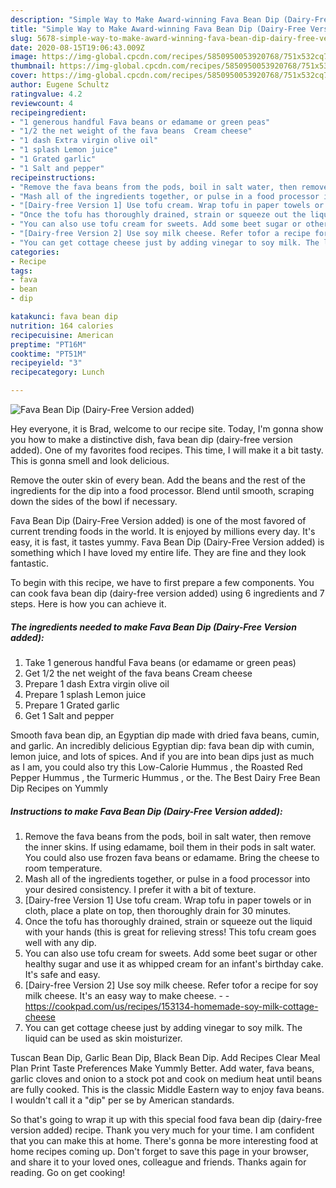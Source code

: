 ```yaml
---
description: "Simple Way to Make Award-winning Fava Bean Dip (Dairy-Free Version added)"
title: "Simple Way to Make Award-winning Fava Bean Dip (Dairy-Free Version added)"
slug: 5678-simple-way-to-make-award-winning-fava-bean-dip-dairy-free-version-added
date: 2020-08-15T19:06:43.009Z
image: https://img-global.cpcdn.com/recipes/5850950053920768/751x532cq70/fava-bean-dip-dairy-free-version-added-recipe-main-photo.jpg
thumbnail: https://img-global.cpcdn.com/recipes/5850950053920768/751x532cq70/fava-bean-dip-dairy-free-version-added-recipe-main-photo.jpg
cover: https://img-global.cpcdn.com/recipes/5850950053920768/751x532cq70/fava-bean-dip-dairy-free-version-added-recipe-main-photo.jpg
author: Eugene Schultz
ratingvalue: 4.2
reviewcount: 4
recipeingredient:
- "1 generous handful Fava beans or edamame or green peas"
- "1/2 the net weight of the fava beans  Cream cheese"
- "1 dash Extra virgin olive oil"
- "1 splash Lemon juice"
- "1 Grated garlic"
- "1 Salt and pepper"
recipeinstructions:
- "Remove the fava beans from the pods, boil in salt water, then remove the inner skins. If using edamame, boil them in their pods in salt water. You could also use frozen fava beans or edamame. Bring the cheese to room temperature."
- "Mash all of the ingredients together, or pulse in a food processor into your desired consistency. I prefer it with a bit of texture."
- "[Dairy-free Version 1] Use tofu cream. Wrap tofu in paper towels or in cloth, place a plate on top, then thoroughly drain for 30 minutes."
- "Once the tofu has thoroughly drained, strain or squeeze out the liquid with your hands (this is great for relieving stress! This tofu cream goes well with any dip."
- "You can also use tofu cream for sweets. Add some beet sugar or other healthy sugar and use it as whipped cream for an infant&#39;s birthday cake. It&#39;s safe and easy."
- "[Dairy-free Version 2] Use soy milk cheese. Refer tofor a recipe for soy milk cheese. It&#39;s an easy way to make cheese.  https://cookpad.com/us/recipes/153134-homemade-soy-milk-cottage-cheese"
- "You can get cottage cheese just by adding vinegar to soy milk. The liquid can be used as skin moisturizer."
categories:
- Recipe
tags:
- fava
- bean
- dip

katakunci: fava bean dip 
nutrition: 164 calories
recipecuisine: American
preptime: "PT16M"
cooktime: "PT51M"
recipeyield: "3"
recipecategory: Lunch

---
```



![Fava Bean Dip (Dairy-Free Version added)](https://img-global.cpcdn.com/recipes/5850950053920768/751x532cq70/fava-bean-dip-dairy-free-version-added-recipe-main-photo.jpg)

Hey everyone, it is Brad, welcome to our recipe site. Today, I'm gonna show you how to make a distinctive dish, fava bean dip (dairy-free version added). One of my favorites food recipes. This time, I will make it a bit tasty. This is gonna smell and look delicious.

Remove the outer skin of every bean. Add the beans and the rest of the ingredients for the dip into a food processor. Blend until smooth, scraping down the sides of the bowl if necessary.

Fava Bean Dip (Dairy-Free Version added) is one of the most favored of current trending foods in the world. It is enjoyed by millions every day. It's easy, it is fast, it tastes yummy. Fava Bean Dip (Dairy-Free Version added) is something which I have loved my entire life. They are fine and they look fantastic.


To begin with this recipe, we have to first prepare a few components. You can cook fava bean dip (dairy-free version added) using 6 ingredients and 7 steps. Here is how you can achieve it.

<!--inarticleads1-->

##### The ingredients needed to make Fava Bean Dip (Dairy-Free Version added):

1. Take 1 generous handful Fava beans (or edamame or green peas)
1. Get 1/2 the net weight of the fava beans  Cream cheese
1. Prepare 1 dash Extra virgin olive oil
1. Prepare 1 splash Lemon juice
1. Prepare 1 Grated garlic
1. Get 1 Salt and pepper


Smooth fava bean dip, an Egyptian dip made with dried fava beans, cumin, and garlic. An incredibly delicious Egyptian dip: fava bean dip with cumin, lemon juice, and lots of spices. And if you are into bean dips just as much as I am, you could also try this Low-Calorie Hummus , the Roasted Red Pepper Hummus , the Turmeric Hummus , or the. The Best Dairy Free Bean Dip Recipes on Yummly 

<!--inarticleads2-->

##### Instructions to make Fava Bean Dip (Dairy-Free Version added):

1. Remove the fava beans from the pods, boil in salt water, then remove the inner skins. If using edamame, boil them in their pods in salt water. You could also use frozen fava beans or edamame. Bring the cheese to room temperature.
1. Mash all of the ingredients together, or pulse in a food processor into your desired consistency. I prefer it with a bit of texture.
1. [Dairy-free Version 1] Use tofu cream. Wrap tofu in paper towels or in cloth, place a plate on top, then thoroughly drain for 30 minutes.
1. Once the tofu has thoroughly drained, strain or squeeze out the liquid with your hands (this is great for relieving stress! This tofu cream goes well with any dip.
1. You can also use tofu cream for sweets. Add some beet sugar or other healthy sugar and use it as whipped cream for an infant&#39;s birthday cake. It&#39;s safe and easy.
1. [Dairy-free Version 2] Use soy milk cheese. Refer tofor a recipe for soy milk cheese. It&#39;s an easy way to make cheese. -  - https://cookpad.com/us/recipes/153134-homemade-soy-milk-cottage-cheese
1. You can get cottage cheese just by adding vinegar to soy milk. The liquid can be used as skin moisturizer.


Tuscan Bean Dip, Garlic Bean Dip, Black Bean Dip. Add Recipes Clear Meal Plan Print Taste Preferences Make Yummly Better. Add water, fava beans, garlic cloves and onion to a stock pot and cook on medium heat until beans are fully cooked. This is the classic Middle Eastern way to enjoy fava beans. I wouldn&#39;t call it a &#34;dip&#34; per se by American standards. 

So that's going to wrap it up with this special food fava bean dip (dairy-free version added) recipe. Thank you very much for your time. I am confident that you can make this at home. There's gonna be more interesting food at home recipes coming up. Don't forget to save this page in your browser, and share it to your loved ones, colleague and friends. Thanks again for reading. Go on get cooking!
